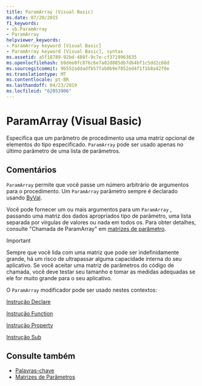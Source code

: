 ```yaml
---
title: ParamArray (Visual Basic)
ms.date: 07/20/2015
f1_keywords:
- vb.ParamArray
- ParamArray
helpviewer_keywords:
- ParamArray keyword [Visual Basic]
- ParamArray keyword [Visual Basic], syntax
ms.assetid: a5f18789-92bd-488f-9c7e-cf3719963635
ms.openlocfilehash: b9dee0fc876c6e7a02d085db7db4bf1c5dd2c68d
ms.sourcegitcommit: 9b552addadfb57fab0b9e7852ed4f1f1b8a42f8e
ms.translationtype: MT
ms.contentlocale: pt-BR
ms.lasthandoff: 04/23/2019
ms.locfileid: "62053906"
---
```

# <a name="paramarray-visual-basic"></a>ParamArray (Visual Basic)
Especifica que um parâmetro de procedimento usa uma matriz opcional de elementos do tipo especificado. `ParamArray` pode ser usado apenas no último parâmetro de uma lista de parâmetros.  
  
## <a name="remarks"></a>Comentários  
 `ParamArray` permite que você passe um número arbitrário de argumentos para o procedimento. Um `ParamArray` parâmetro sempre é declarado usando [ByVal](../../../visual-basic/language-reference/modifiers/byval.md).  
  
 Você pode fornecer um ou mais argumentos para um `ParamArray` , passando uma matriz dos dados apropriados tipo de parâmetro, uma lista separada por vírgulas de valores ou nada em todos os. Para obter detalhes, consulte "Chamada de ParamArray" em [matrizes de parâmetro](../../../visual-basic/programming-guide/language-features/procedures/parameter-arrays.md).  
  
> [!IMPORTANT]
>  Sempre que você lida com uma matriz que pode ser indefinidamente grande, há um risco de ultrapassar alguma capacidade interna do seu aplicativo. Se você aceitar uma matriz de parâmetros do código de chamada, você deve testar seu tamanho e tomar as medidas adequadas se ele for muito grande para o seu aplicativo.  
  
 O `ParamArray` modificador pode ser usado nestes contextos:  
  
 [Instrução Declare](../../../visual-basic/language-reference/statements/declare-statement.md)  
  
 [Instrução Function](../../../visual-basic/language-reference/statements/function-statement.md)  
  
 [Instrução Property](../../../visual-basic/language-reference/statements/property-statement.md)  
  
 [Instrução Sub](../../../visual-basic/language-reference/statements/sub-statement.md)  
  
## <a name="see-also"></a>Consulte também

- [Palavras-chave](../../../visual-basic/language-reference/keywords/index.md)
- [Matrizes de Parâmetros](../../../visual-basic/programming-guide/language-features/procedures/parameter-arrays.md)

